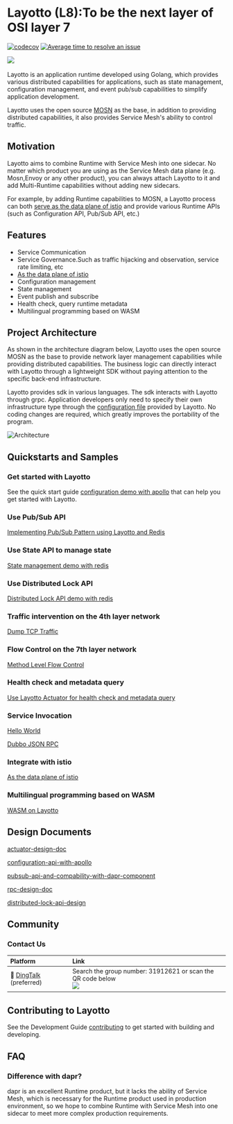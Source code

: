 # Layotto (L8):To be the next layer of OSI layer 7

[![codecov](https://codecov.io/gh/mosn/layotto/branch/main/graph/badge.svg?token=10RxwSV6Sz)](https://codecov.io/gh/mosn/layotto)
[![Average time to resolve an issue](http://isitmaintained.com/badge/resolution/mosn/layotto.svg)](http://isitmaintained.com/project/mosn/layotto "Average time to resolve an issue")

<img src="https://raw.githubusercontent.com/mosn/layotto/main/docs/img/logo/grey2-1.svg" height="120px">

Layotto is an application runtime developed using Golang, which provides various distributed capabilities for applications, such as state management, configuration management, and event pub/sub capabilities to simplify application development.

Layotto uses the open source [MOSN](https://github.com/mosn/mosn) as the base, in addition to providing distributed capabilities, it also provides Service Mesh's ability to control traffic.

## Motivation

Layotto aims to combine Runtime with Service Mesh into one sidecar. No matter which product you are using as the Service Mesh data plane (e.g. Mosn,Envoy or any other
product), you can always attach Layotto to it and add Multi-Runtime capabilities without adding new sidecars. 

For example, by adding Runtime capabilities to MOSN, a Layotto process can both [serve as the data plane of istio](en/start/istio/start) and provide various Runtime APIs (such as Configuration API, Pub/Sub API, etc.)

## Features

- Service Communication
- Service Governance.Such as traffic hijacking and observation, service rate limiting, etc
- [As the data plane of istio](en/start/istio/start)
- Configuration management
- State management
- Event publish and subscribe
- Health check, query runtime metadata
- Multilingual programming based on WASM

## Project Architecture

As shown in the architecture diagram below, Layotto uses the open source MOSN as the base to provide network layer management capabilities while providing distributed capabilities. The business logic can directly interact with Layotto through a lightweight SDK without paying attention to the specific back-end infrastructure.

Layotto provides sdk in various languages. The sdk interacts with Layotto through grpc. Application developers only need to specify their own infrastructure type through the [configuration file](https://github.com/mosn/layotto/blob/main/configs/runtime_config.json) provided by Layotto. No coding changes are required, which greatly improves the portability of the program.

![Architecture](https://raw.githubusercontent.com/mosn/layotto/main/docs/img/runtime-architecture.png)

## Quickstarts and Samples

### Get started with Layotto

See the quick start guide [configuration demo with apollo](en/start/configuration/start-apollo.md) that can help you get started with Layotto.

### Use Pub/Sub API

[Implementing Pub/Sub Pattern using Layotto and Redis](en/start/pubsub/start.md)

### Use State API to manage state

[State management demo with redis](en/start/state/start.md)

### Use Distributed Lock API

[Distributed Lock API demo with redis](en/start/lock/start.md)

### Traffic intervention on the 4th layer network

[Dump TCP Traffic](en/start/network_filter/tcpcopy.md)

### Flow Control on the 7th layer network

[Method Level Flow Control](en/start/stream_filter/flow_control.md)

### Health check and metadata query

[Use Layotto Actuator for health check and metadata query](en/start/actuator/start.md)

### Service Invocation

[Hello World](en/start/rpc/helloworld.md)

[Dubbo JSON RPC](en/start/rpc/dubbo_json_rpc.md)

### Integrate with istio

[As the data plane of istio](en/start/istio/start)

### Multilingual programming based on WASM

[WASM on Layotto](en/start/wasm/start.md)

## Design Documents

[actuator-design-doc](en/design/actuator/actuator-design-doc.md)

[configuration-api-with-apollo](en/design/configuration/configuration-api-with-apollo.md)

[pubsub-api-and-compability-with-dapr-component](en/design/pubsub/pubsub-api-and-compability-with-dapr-component.md)

[rpc-design-doc](en/design/rpc/rpc-design-doc.md)

[distributed-lock-api-design](en/design/lock/lock-api-design.md)

## Community

### Contact Us

| Platform  | Link        |
|:----------|:------------|
| 💬 [DingTalk](https://www.dingtalk.com/en) (preferred) | Search the group number: 31912621 or scan the QR code below <br> <img src="https://raw.githubusercontent.com/mosn/layotto/main/docs/img/ding-talk-group-1.png?raw=true" height="200px">

[comment]: <> (| 💬 [Wechat]&#40;https://www.wechat.com/en/&#41;  | Scan the QR code below and she will invite you into the wechat group <br> <img src="img/wechat-group.jpg" height="200px">)

## Contributing to Layotto

See the Development Guide [contributing](CONTRIBUTING.md) to get started with building and developing.

## FAQ

### Difference with dapr?

dapr is an excellent Runtime product, but it lacks the ability of Service Mesh, which is necessary for the Runtime 
product used in production environment, so we hope to combine Runtime with Service Mesh into one sidecar to meet 
more complex production requirements.
